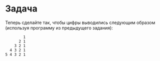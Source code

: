 # Задача
Теперь сделайте так, чтобы цифры выводились следующим образом (используя
программу из предыдущего задания):
```
        1
      2 1
    3 2 1
  4 3 2 1
5 4 3 2 1
```
